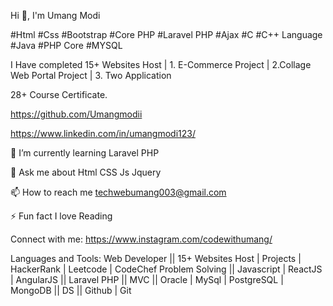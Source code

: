 Hi 👋, I'm Umang Modi

#Html #Css #Bootstrap #Core PHP #Laravel PHP #Ajax #C #C++ Language #Java #PHP Core #MYSQL

I Have completed 15+ Websites Host | 1. E-Commerce Project | 2.Collage Web Portal Project | 3. Two Application

28+ Course Certificate.

https://github.com/Umangmodii

https://www.linkedin.com/in/umangmodi123/

🌱 I’m currently learning Laravel PHP

💬 Ask me about Html CSS Js Jquery 

📫 How to reach me techwebumang003@gmail.com

⚡ Fun fact I love Reading

Connect with me:
https://www.instagram.com/codewithumang/

Languages and Tools:
Web Developer || 15+ Websites Host | Projects | HackerRank | Leetcode | CodeChef Problem Solving || Javascript | ReactJS | AngularJS || Laravel PHP || MVC || Oracle | MySql | PostgreSQL | MongoDB || DS || Github | Git
